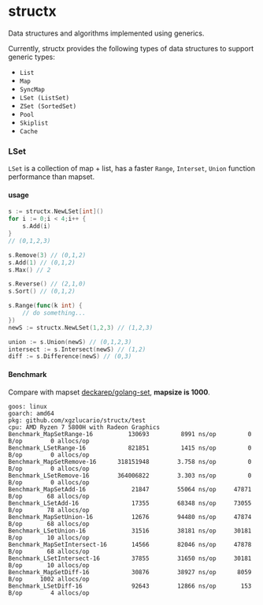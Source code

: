 # structx

Data structures and algorithms implemented using generics.

Currently, structx provides the following types of data structures to support generic types:

- `List`
- `Map`
- `SyncMap`
- `LSet (ListSet)`
- `ZSet (SortedSet)`
- `Pool`
- `Skiplist`
- `Cache`

### LSet

`LSet` is a collection of map + list, has a faster `Range`, `Interset`, `Union` function performance than mapset.

#### **usage**

```go
s := structx.NewLSet[int]()
for i := 0;i < 4;i++ {
    s.Add(i)
}
// (0,1,2,3)

s.Remove(3) // (0,1,2)
s.Add(1) // (0,1,2)
s.Max() // 2

s.Reverse() // (2,1,0)
s.Sort() // (0,1,2)

s.Range(func(k int) {
    // do something...
})
newS := structx.NewLSet(1,2,3) // (1,2,3)

union := s.Union(newS) // (0,1,2,3)
intersect := s.Intersect(newS) // (1,2)
diff := s.Difference(newS) // (0,3)
```

#### **Benchmark**

Compare with mapset [deckarep/golang-set](https://github.com/deckarep/golang-set), **mapsize is 1000**.

```
goos: linux
goarch: amd64
pkg: github.com/xgzlucario/structx/test
cpu: AMD Ryzen 7 5800H with Radeon Graphics  
Benchmark_MapSetRange-16          130693	     8991 ns/op	        0 B/op	      0 allocs/op
Benchmark_LSetRange-16            821851	     1415 ns/op	        0 B/op	      0 allocs/op
Benchmark_MapSetRemove-16      318151948	    3.758 ns/op	        0 B/op	      0 allocs/op
Benchmark_LSetRemove-16        364006822	    3.303 ns/op	        0 B/op	      0 allocs/op
Benchmark_MapSetAdd-16         	   21847	    55064 ns/op	    47871 B/op	     68 allocs/op
Benchmark_LSetAdd-16               17355	    68348 ns/op	    73055 B/op	     78 allocs/op
Benchmark_MapSetUnion-16           12676	    94480 ns/op	    47874 B/op	     68 allocs/op
Benchmark_LSetUnion-16             31516	    38181 ns/op	    30181 B/op	     10 allocs/op
Benchmark_MapSetIntersect-16       14566	    82046 ns/op	    47878 B/op	     68 allocs/op
Benchmark_LSetIntersect-16         37855	    31650 ns/op	    30181 B/op	     10 allocs/op
Benchmark_MapSetDiff-16            30876	    38927 ns/op	     8059 B/op	   1002 allocs/op
Benchmark_LSetDiff-16          	   92643	    12866 ns/op	      153 B/op	      4 allocs/op
```


